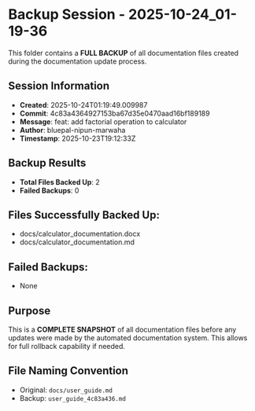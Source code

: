 # Backup Session - 2025-10-24_01-19-36

This folder contains a **FULL BACKUP** of all documentation files created during the documentation update process.

## Session Information
- **Created**: 2025-10-24T01:19:49.009987
- **Commit**: 4c83a4364927153ba67d35e0470aad16bf189189
- **Message**: feat: add factorial operation to calculator
- **Author**: bluepal-nipun-marwaha
- **Timestamp**: 2025-10-23T19:12:33Z

## Backup Results
- **Total Files Backed Up**: 2
- **Failed Backups**: 0

## Files Successfully Backed Up:
- docs/calculator_documentation.docx
- docs/calculator_documentation.md

## Failed Backups:
- None

## Purpose
This is a **COMPLETE SNAPSHOT** of all documentation files before any updates were made by the automated documentation system. This allows for full rollback capability if needed.

## File Naming Convention
- Original: `docs/user_guide.md`
- Backup: `user_guide_4c83a436.md`

